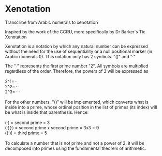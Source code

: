# Xenotation

Transcribe from Arabic numerals to xenotation

Inspired by the work of the CCRU, more specifically by Dr Barker's Tic Xenotation  
  
Xenotation is a notation by which any natural number can be expressed without the need for the use of sequentiality or a null positional marker (in Arabic numerals 0). This notation only has 2 symbols. "()" and "·"  

The "·" represents the first prime number "2". All symbols are multiplied regardless of the order. Therefore, the powers of 2 will be expressed as <br>
<br>
2^1= · <br>
2^2= ·· <br>
2^3=  ··· <br>
<br>
For the other numbers, "()" will be implemented, which converts what is inside into a prime, whose ordinal position in the list of primes (its index) will be what is inside that parenthesis. Hence: <br>
<br>
(·) = second prime = 3 <br>
(·)(·) = second prime x second prime = 3x3 = 9 <br>
((·)) = third prime = 5 <br>
<br>
To calculate a number that is not prime and not a power of 2, it will be decomposed into primes using the fundamental theorem of arithmetic. <br>
